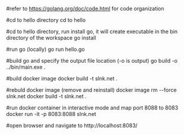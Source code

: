 #refer to https://golang.org/doc/code.html for code organization

#cd to hello directory
cd to hello

#cd to hello directory, run install go, it will create executable in the bin directory of the workspace 
go install

#run go (locally)
go run hello.go

#build go and specify the output file location (-o is output)
go build -o ../bin/main.exe .

#build docker image
docker build -t slnk.net .

#rebuld docker image (remove and reinstall)
docker image rm --force slnk.net
docker build -t slnk.net .

#run docker container in interactive mode and map port 8088 to 8083
docker run -it -p 8083:8088 slnk.net

#open browser and navigate to http://localhost:8083/